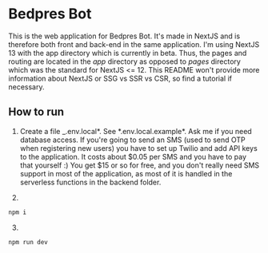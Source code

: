 # Bedpres Bot

This is the web application for Bedpres Bot. It's made in NextJS and is therefore both front and back-end in the same application. I'm using NextJS 13 with the app directory which is currently in beta. Thus, the pages and routing are located in the _app_ directory as opposed to _pages_ directory which was the standard for NextJS <= 12. This README won't provide more information about NextJS or SSG vs SSR vs CSR, so find a tutorial if necessary.

## How to run

1. Create a file \_.env.local*. See *.env.local.example\*. Ask me if you need database access. If you're going to send an SMS (used to send OTP when registering new users) you have to set up Twilio and add API keys to the application. It costs about $0.05 per SMS and you have to pay that yourself :) You get $15 or so for free, and you don't really need SMS support in most of the application, as most of it is handled in the serverless functions in the backend folder.

2.

```bash
npm i
```

3.

```bash
npm run dev
```
